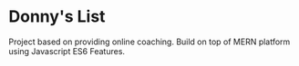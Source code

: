 # Donny's List
Project based on providing online coaching. Build on top of MERN platform using Javascript ES6 Features.